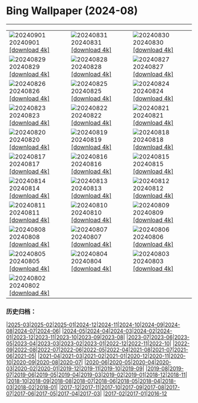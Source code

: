 # Bing Wallpaper (2024-08)
**************

<table><tr><td><img src="https://www.bing.com/th?id=OHR.DjanetAlgeria_ROW6327160471_1920x1080.jpg" alt="20240901"> 20240901 <a href="https://www.bing.com/th?id=OHR.DjanetAlgeria_ROW6327160471_UHD.jpg">[download 4k]</a></td><td><img src="https://www.bing.com/th?id=OHR.WhaleSharkDay_ROW6113482072_1920x1080.jpg" alt="20240831"> 20240831 <a href="https://www.bing.com/th?id=OHR.WhaleSharkDay_ROW6113482072_UHD.jpg">[download 4k]</a></td><td><img src="https://www.bing.com/th?id=OHR.CastellfollitSpain_ROW5434874664_1920x1080.jpg" alt="20240830"> 20240830 <a href="https://www.bing.com/th?id=OHR.CastellfollitSpain_ROW5434874664_UHD.jpg">[download 4k]</a></td></tr><tr><td><img src="https://www.bing.com/th?id=OHR.ParalympicsParis_ROW1372193453_1920x1080.jpg" alt="20240829"> 20240829 <a href="https://www.bing.com/th?id=OHR.ParalympicsParis_ROW1372193453_UHD.jpg">[download 4k]</a></td><td><img src="https://www.bing.com/th?id=OHR.YoungCaiman_ROW5014887226_1920x1080.jpg" alt="20240828"> 20240828 <a href="https://www.bing.com/th?id=OHR.YoungCaiman_ROW5014887226_UHD.jpg">[download 4k]</a></td><td><img src="https://www.bing.com/th?id=OHR.PalmyraAtoll_ROW4852915271_1920x1080.jpg" alt="20240827"> 20240827 <a href="https://www.bing.com/th?id=OHR.PalmyraAtoll_ROW4852915271_UHD.jpg">[download 4k]</a></td></tr><tr><td><img src="https://www.bing.com/th?id=OHR.SwiftcurrentLake_ROW4729110075_1920x1080.jpg" alt="20240826"> 20240826 <a href="https://www.bing.com/th?id=OHR.SwiftcurrentLake_ROW4729110075_UHD.jpg">[download 4k]</a></td><td><img src="https://www.bing.com/th?id=OHR.KatahdinWoods_ROW4600559064_1920x1080.jpg" alt="20240825"> 20240825 <a href="https://www.bing.com/th?id=OHR.KatahdinWoods_ROW4600559064_UHD.jpg">[download 4k]</a></td><td><img src="https://www.bing.com/th?id=OHR.PrasatPhanom_ROW3985058133_1920x1080.jpg" alt="20240824"> 20240824 <a href="https://www.bing.com/th?id=OHR.PrasatPhanom_ROW3985058133_UHD.jpg">[download 4k]</a></td></tr><tr><td><img src="https://www.bing.com/th?id=OHR.OceanCityMD_ROW5843835398_1920x1080.jpg" alt="20240823"> 20240823 <a href="https://www.bing.com/th?id=OHR.OceanCityMD_ROW5843835398_UHD.jpg">[download 4k]</a></td><td><img src="https://www.bing.com/th?id=OHR.NazcaBooby_ROW5704281818_1920x1080.jpg" alt="20240822"> 20240822 <a href="https://www.bing.com/th?id=OHR.NazcaBooby_ROW5704281818_UHD.jpg">[download 4k]</a></td><td><img src="https://www.bing.com/th?id=OHR.TetonSunrise_ROW2956383855_1920x1080.jpg" alt="20240821"> 20240821 <a href="https://www.bing.com/th?id=OHR.TetonSunrise_ROW2956383855_UHD.jpg">[download 4k]</a></td></tr><tr><td><img src="https://www.bing.com/th?id=OHR.RegataSanGines_ROW5320119773_1920x1080.jpg" alt="20240820"> 20240820 <a href="https://www.bing.com/th?id=OHR.RegataSanGines_ROW5320119773_UHD.jpg">[download 4k]</a></td><td><img src="https://www.bing.com/th?id=OHR.HuntingtonBeach_ROW5148300057_1920x1080.jpg" alt="20240819"> 20240819 <a href="https://www.bing.com/th?id=OHR.HuntingtonBeach_ROW5148300057_UHD.jpg">[download 4k]</a></td><td><img src="https://www.bing.com/th?id=OHR.AlfanzinaLighthouse_ROW4789645958_1920x1080.jpg" alt="20240818"> 20240818 <a href="https://www.bing.com/th?id=OHR.AlfanzinaLighthouse_ROW4789645958_UHD.jpg">[download 4k]</a></td></tr><tr><td><img src="https://www.bing.com/th?id=OHR.JapanRollerCoaster_ROW4636673372_1920x1080.jpg" alt="20240817"> 20240817 <a href="https://www.bing.com/th?id=OHR.JapanRollerCoaster_ROW4636673372_UHD.jpg">[download 4k]</a></td><td><img src="https://www.bing.com/th?id=OHR.HangCave_ROW2044632958_1920x1080.jpg" alt="20240816"> 20240816 <a href="https://www.bing.com/th?id=OHR.HangCave_ROW2044632958_UHD.jpg">[download 4k]</a></td><td><img src="https://www.bing.com/th?id=OHR.WatarrkaLizard_ROW1623450590_1920x1080.jpg" alt="20240815"> 20240815 <a href="https://www.bing.com/th?id=OHR.WatarrkaLizard_ROW1623450590_UHD.jpg">[download 4k]</a></td></tr><tr><td><img src="https://www.bing.com/th?id=OHR.DugiOtokCroatia_ROW1482296845_1920x1080.jpg" alt="20240814"> 20240814 <a href="https://www.bing.com/th?id=OHR.DugiOtokCroatia_ROW1482296845_UHD.jpg">[download 4k]</a></td><td><img src="https://www.bing.com/th?id=OHR.ElephantsAmboseli_ROW1361038642_1920x1080.jpg" alt="20240813"> 20240813 <a href="https://www.bing.com/th?id=OHR.ElephantsAmboseli_ROW1361038642_UHD.jpg">[download 4k]</a></td><td><img src="https://www.bing.com/th?id=OHR.TofinoVancouver_ROW1209784731_1920x1080.jpg" alt="20240812"> 20240812 <a href="https://www.bing.com/th?id=OHR.TofinoVancouver_ROW1209784731_UHD.jpg">[download 4k]</a></td></tr><tr><td><img src="https://www.bing.com/th?id=OHR.JoshuaTreeNP_ROW1075085716_1920x1080.jpg" alt="20240811"> 20240811 <a href="https://www.bing.com/th?id=OHR.JoshuaTreeNP_ROW1075085716_UHD.jpg">[download 4k]</a></td><td><img src="https://www.bing.com/th?id=OHR.IncaRuinPeru_ROW0885643054_1920x1080.jpg" alt="20240810"> 20240810 <a href="https://www.bing.com/th?id=OHR.IncaRuinPeru_ROW0885643054_UHD.jpg">[download 4k]</a></td><td><img src="https://www.bing.com/th?id=OHR.SpottedOwlet_ROW7217108888_1920x1080.jpg" alt="20240809"> 20240809 <a href="https://www.bing.com/th?id=OHR.SpottedOwlet_ROW7217108888_UHD.jpg">[download 4k]</a></td></tr><tr><td><img src="https://www.bing.com/th?id=OHR.MichiganLighthouse_ROW7023012690_1920x1080.jpg" alt="20240808"> 20240808 <a href="https://www.bing.com/th?id=OHR.MichiganLighthouse_ROW7023012690_UHD.jpg">[download 4k]</a></td><td><img src="https://www.bing.com/th?id=OHR.MolokiniHawaii_ROW6862198585_1920x1080.jpg" alt="20240807"> 20240807 <a href="https://www.bing.com/th?id=OHR.MolokiniHawaii_ROW6862198585_UHD.jpg">[download 4k]</a></td><td><img src="https://www.bing.com/th?id=OHR.HertfordshireLavender_ROW6696300267_1920x1080.jpg" alt="20240806"> 20240806 <a href="https://www.bing.com/th?id=OHR.HertfordshireLavender_ROW6696300267_UHD.jpg">[download 4k]</a></td></tr><tr><td><img src="https://www.bing.com/th?id=OHR.ImpalaOxpecker_ROW5017616642_1920x1080.jpg" alt="20240805"> 20240805 <a href="https://www.bing.com/th?id=OHR.ImpalaOxpecker_ROW5017616642_UHD.jpg">[download 4k]</a></td><td><img src="https://www.bing.com/th?id=OHR.WulongKarst_ROW4842931095_1920x1080.jpg" alt="20240804"> 20240804 <a href="https://www.bing.com/th?id=OHR.WulongKarst_ROW4842931095_UHD.jpg">[download 4k]</a></td><td><img src="https://www.bing.com/th?id=OHR.SaintFrancois_ROW4592386961_1920x1080.jpg" alt="20240803"> 20240803 <a href="https://www.bing.com/th?id=OHR.SaintFrancois_ROW4592386961_UHD.jpg">[download 4k]</a></td></tr><tr><td><img src="https://www.bing.com/th?id=OHR.KaptaiLake_ROW4385548420_1920x1080.jpg" alt="20240802"> 20240802 <a href="https://www.bing.com/th?id=OHR.KaptaiLake_ROW4385548420_UHD.jpg">[download 4k]</a></td><td></td><td></td></tr></table>

### 历史归档：

|[2025-03](/../2025-03/2025-03.md)|[2025-02](/../2025-02/2025-02.md)|[2025-01](/../2025-01/2025-01.md)|[2024-12](/../2024-12/2024-12.md)|[2024-11](/../2024-11/2024-11.md)|[2024-10](/../2024-10/2024-10.md)|[2024-09](/../2024-09/2024-09.md)|[2024-08](/2024-08.md)|[2024-07](/../2024-07/2024-07.md)|[2024-06](/../2024-06/2024-06.md)|
|[2024-05](/../2024-05/2024-05.md)|[2024-04](/../2024-04/2024-04.md)|[2024-03](/../2024-03/2024-03.md)|[2024-02](/../2024-02/2024-02.md)|[2024-01](/../2024-01/2024-01.md)|[2023-12](/../2023-12/2023-12.md)|[2023-11](/../2023-11/2023-11.md)|[2023-10](/../2023-10/2023-10.md)|[2023-09](/../2023-09/2023-09.md)|[2023-08](/../2023-08/2023-08.md)|
|[2023-07](/../2023-07/2023-07.md)|[2023-06](/../2023-06/2023-06.md)|[2023-05](/../2023-05/2023-05.md)|[2023-04](/../2023-04/2023-04.md)|[2023-03](/../2023-03/2023-03.md)|[2023-02](/../2023-02/2023-02.md)|[2023-01](/../2023-01/2023-01.md)|[2022-12](/../2022-12/2022-12.md)|[2022-11](/../2022-11/2022-11.md)|[2022-10](/../2022-10/2022-10.md)|
|[2022-09](/../2022-09/2022-09.md)|[2022-08](/../2022-08/2022-08.md)|[2022-07](/../2022-07/2022-07.md)|[2022-06](/../2022-06/2022-06.md)|[2022-05](/../2022-05/2022-05.md)|[2022-04](/../2022-04/2022-04.md)|[2021-08](/../2021-08/2021-08.md)|[2021-07](/../2021-07/2021-07.md)|[2021-06](/../2021-06/2021-06.md)|[2021-05](/../2021-05/2021-05.md)|
|[2021-04](/../2021-04/2021-04.md)|[2021-03](/../2021-03/2021-03.md)|[2021-02](/../2021-02/2021-02.md)|[2021-01](/../2021-01/2021-01.md)|[2020-12](/../2020-12/2020-12.md)|[2020-11](/../2020-11/2020-11.md)|[2020-10](/../2020-10/2020-10.md)|[2020-09](/../2020-09/2020-09.md)|[2020-08](/../2020-08/2020-08.md)|[2020-07](/../2020-07/2020-07.md)|
|[2020-06](/../2020-06/2020-06.md)|[2020-05](/../2020-05/2020-05.md)|[2020-04](/../2020-04/2020-04.md)|[2020-03](/../2020-03/2020-03.md)|[2020-02](/../2020-02/2020-02.md)|[2020-01](/../2020-01/2020-01.md)|[2019-12](/../2019-12/2019-12.md)|[2019-11](/../2019-11/2019-11.md)|[2019-10](/../2019-10/2019-10.md)|[2019-09](/../2019-09/2019-09.md)|
|[2019-08](/../2019-08/2019-08.md)|[2019-07](/../2019-07/2019-07.md)|[2019-06](/../2019-06/2019-06.md)|[2019-05](/../2019-05/2019-05.md)|[2019-04](/../2019-04/2019-04.md)|[2019-03](/../2019-03/2019-03.md)|[2019-02](/../2019-02/2019-02.md)|[2019-01](/../2019-01/2019-01.md)|[2018-12](/../2018-12/2018-12.md)|[2018-11](/../2018-11/2018-11.md)|
|[2018-10](/../2018-10/2018-10.md)|[2018-09](/../2018-09/2018-09.md)|[2018-08](/../2018-08/2018-08.md)|[2018-07](/../2018-07/2018-07.md)|[2018-06](/../2018-06/2018-06.md)|[2018-05](/../2018-05/2018-05.md)|[2018-04](/../2018-04/2018-04.md)|[2018-03](/../2018-03/2018-03.md)|[2018-02](/../2018-02/2018-02.md)|[2018-01](/../2018-01/2018-01.md)|
|[2017-12](/../2017-12/2017-12.md)|[2017-11](/../2017-11/2017-11.md)|[2017-10](/../2017-10/2017-10.md)|[2017-09](/../2017-09/2017-09.md)|[2017-08](/../2017-08/2017-08.md)|[2017-07](/../2017-07/2017-07.md)|[2017-06](/../2017-06/2017-06.md)|[2017-05](/../2017-05/2017-05.md)|[2017-04](/../2017-04/2017-04.md)|[2017-03](/../2017-03/2017-03.md)|
|[2017-02](/../2017-02/2017-02.md)|[2017-01](/../2017-01/2017-01.md)|[2016-12](/../2016-12/2016-12.md)